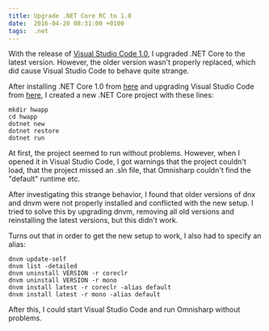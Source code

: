 ```yaml
---
title: Upgrade .NET Core RC to 1.0
date:  2016-04-20 08:31:00 +0100
tags:  .net
---
```


With the release of [Visual Studio Code 1.0](https://code.visualstudio.com/blogs),
I upgraded .NET Core to the latest version. However, the older version wasn't
properly replaced, which did cause Visual Studio Code to behave quite strange.

After installing .NET Core 1.0 from [here](https://www.microsoft.com/net/core) and
upgrading Visual Studio Code from [here](https://code.visualstudio.com/Download),
I created a new .NET Core project with these lines:

```
mkdir hwapp
cd hwapp
dotnet new
dotnet restore
dotnet run
```

At first, the project seemed to run without problems. However, when I opened it in
Visual Studio Code, I got warnings that the project couldn't load, that the project
missed an .sln file, that Omnisharp couldn't find the "default" runtime etc.

After investigating this strange behavior, I found that older versions of dnx and
dnvm were not properly installed and conflicted with the new setup. I tried to solve
this by upgrading dnvm, removing all old versions and reinstalling the latest versions,
but this didn't work.

Turns out that in order to get the new setup to work, I also had to specify an alias:

```
dnvm update-self
dnvm list -detailed
dnvm uninstall VERSION -r coreclr
dnvm uninstall VERSION -r mono
dnvm install latest -r coreclr -alias default
dnvm install latest -r mono -alias default
```

After this, I could start Visual Studio Code and run Omnisharp without problems.
